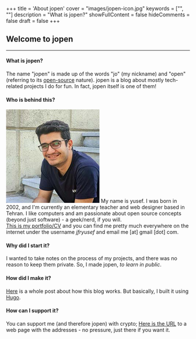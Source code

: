 +++
title = 'About jopen'
cover = "images/jopen-icon.jpg"
keywords = ["", ""]
description = "What is jopen?"
showFullContent = false
hideComments = false
draft = false
+++

## Welcome to jopen

---

#### What is jopen?

The name "jopen" is made up of the words "jo" (my nickname) and "open" (referring to its [open-source](https://github.com/jfryusef/jopen) nature). jopen is a blog about mostly tech-related projects I do for fun. In fact, jopen itself is one of them!

#### Who is behind this?
![avatar.jpg](/images/yusef-portrait.jpg)
My name is yusef. I was born in 2002, and I'm currently an elementary teacher and web designer based in Tehran. I like computers and am passionate about open source concepts (beyond just software) - a geek/nerd, if you will.  
[This is my portfolio/CV](https://jfryusef.work) and you can find me pretty much everywhere on the internet under the username _jfryusef_ and email me [at] gmail [dot] com.

#### Why did I start it?

I wanted to take notes on the process of my projects, and there was no reason to keep them private. So, I made jopen, _to learn in public_.

#### How did I make it?

[Here](https://jfryusef.link/posts/how-did-i-make-jopen/) is a whole post about how this blog works. But basically, I built it using [Hugo](https://gohugo.io/).

#### How can I support it?

You can support me (and therefore jopen) with crypto; [Here is the URL](https://www.jfryusef.link/support/) to a web page with the addresses - no pressure, just there if you want it.
